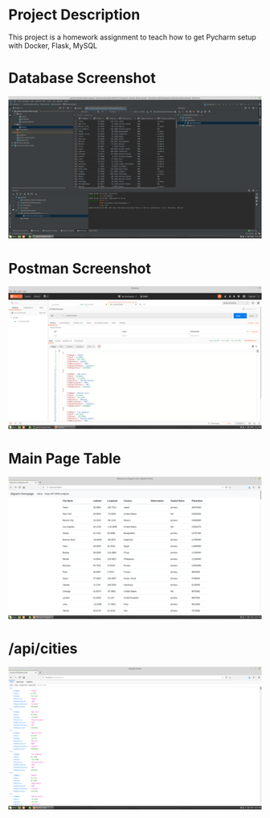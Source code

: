 # Project Description
This project is a homework assignment to teach how to get Pycharm setup with Docker, Flask, MySQL

# Database Screenshot
![database_output](screenshots/citiesData.png)

# Postman Screenshot
![postman_request_output](screenshots/postman.png)

# Main Page Table
![main_page_table](screenshots/indexTable.png)

# /api/cities
![main_page_table](screenshots/apiCities.png)